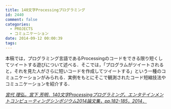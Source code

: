 ```yaml
---
title: 140文字Processingプログラミング
id: 2440
comment: false
categories:
  - PROJECTS
  - コミュニケーション
date: 2014-09-12 00:00:39
tags:
---
```


<!--more-->

本稿では，プログラミング言語であるProcessingのコードをできる限り短くしてツイートする遊びについて述べる．そこでは，「プログラムがツイートされると，それを見た人がさらに短いコードを作成してツイートする」という一種のコミュニケーションがみられる．実例をもとにそこで観測されたコード短縮技法やコミュニケーションを紹介する．

<cite>[宮代 理弘，宮下 芳明．140文字Processingプログラミング，エンタテインメントコンピューティングシンポジウム2014論文集，pp.182-185，2014．](http://id.nii.ac.jp/1001/00102930/)</cite>